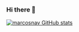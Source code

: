 ### Hi there 👋

[![marcosnav GitHub stats](https://github-readme-stats.vercel.app/api?username=marcosnav)](https://github.com/anuraghazra/github-readme-stats)

<!--
**marcosnav/marcosnav** is a ✨ _special_ ✨ repository because its `README.md` (this file) appears on your GitHub profile.

Here are some ideas to get you started:

- 🔭 I’m currently working on ...
- 🌱 I’m currently learning ...
- 👯 I’m looking to collaborate on ...
- 🤔 I’m looking for help with ...
- 💬 Ask me about ...
- 📫 How to reach me: ...
- 😄 Pronouns: ...
- ⚡ Fun fact: ...
-->
